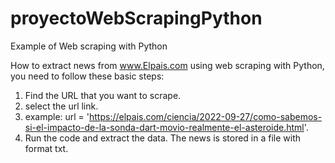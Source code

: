 # proyectoWebScrapingPython
Example of Web scraping with Python 

How to extract news from www.Elpais.com using web scraping with Python, you need to follow these basic steps:

1. Find the URL that you want to scrape.
2. select the url link.
3. example:  url = 'https://elpais.com/ciencia/2022-09-27/como-sabemos-si-el-impacto-de-la-sonda-dart-movio-realmente-el-asteroide.html'.
4. Run the code and extract the data. The news is stored  in a file with format txt.
